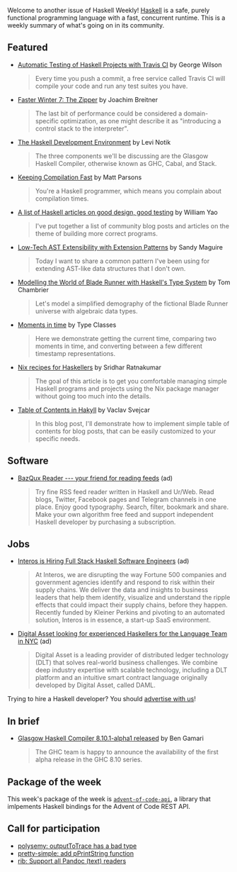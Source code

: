 Welcome to another issue of Haskell Weekly!
[Haskell](https://www.haskell.org) is a safe, purely functional programming language with a fast, concurrent runtime.
This is a weekly summary of what's going on in its community.

## Featured

- [Automatic Testing of Haskell Projects with Travis CI](https://blog.qfpl.io/posts/testing-with-travis/index.html) by George Wilson
  > Every time you push a commit, a free service called Travis CI will compile your code and run any test suites you have.

- [Faster Winter 7: The Zipper](https://www.joachim-breitner.de/blog/765-Faster_Winter_7__The_Zipper) by Joachim Breitner
  > The last bit of performance could be considered a domain-specific optimization, as one might describe it as "introducing a control stack to the interpreter".

- [The Haskell Development Environment](https://medium.com/@levinotik/the-haskell-development-environment-bee148bbf72a) by Levi Notik
  > The three components we'll be discussing are the Glasgow Haskell Compiler, otherwise known as GHC, Cabal, and Stack.

- [Keeping Compilation Fast](https://www.parsonsmatt.org/2019/11/27/keeping_compilation_fast.html) by Matt Parsons
  > You're a Haskell programmer, which means you complain about compilation times.

- [A list of Haskell articles on good design, good testing](https://williamyaoh.com/posts/2019-11-24-design-and-testing-articles.html) by William Yao
  > I've put together a list of community blog posts and articles on the theme of building more correct programs.

- [Low-Tech AST Extensibility with Extension Patterns](https://reasonablypolymorphic.com/blog/extension-patterns/index.html) by Sandy Maguire
  > Today I want to share a common pattern I've been using for extending AST-like data structures that I don't own.

- [Modelling the World of Blade Runner with Haskell's Type System](https://dev.to/therewillbecode/modelling-the-world-of-blade-runner-with-haskell-s-type-system-41af) by Tom Chambrier
  > Let's model a simplified demography of the fictional Blade Runner universe with algebraic data types.

- [Moments in time](https://typeclasses.com/phrasebook/moments-in-time) by Type Classes
  > Here we demonstrate getting the current time, comparing two moments in time, and converting between a few different timestamp representations.

- [Nix recipes for Haskellers](https://www.srid.ca/haskell-nix.html) by Sridhar Ratnakumar
  > The goal of this article is to get you comfortable managing simple Haskell programs and projects using the Nix package manager without going too much into the details.

- [Table of Contents in Hakyll](https://svejcar.dev/posts/2019/11/27/table-of-contents-in-hakyll/) by Vaclav Svejcar
  > In this blog post, I'll demonstrate how to implement simple table of contents for blog posts, that can be easily customized to your specific needs.

## Software

- [BazQux Reader --- your friend for reading feeds](https://bazqux.com/r/hwn_2019_11) (ad)
  > Try fine RSS feed reader written in Haskell and Ur/Web. Read blogs, Twitter, Facebook pages and Telegram channels in one place. Enjoy good typography. Search, filter, bookmark and share. Make your own algorithm free feed and support independent Haskell developer by purchasing a subscription.

## Jobs

- [Interos is Hiring Full Stack Haskell Software Engineers](https://www.interos.ai/careers/#haskell-software-engineer-ii) (ad)
  > At Interos, we are disrupting the way Fortune 500 companies and government agencies identify and respond to risk within their supply chains. We deliver the data and insights to business leaders that help them identify, visualize and understand the ripple effects that could impact their supply chains, before they happen. Recently funded by Kleiner Perkins and pivoting to an automated solution, Interos is in essence, a start-up SaaS environment.

- [Digital Asset looking for experienced Haskellers for the Language Team in NYC](https://digitalasset.com/careerone/?job_id=978901&job_title=language-engineer) (ad)
  > Digital Asset is a leading provider of distributed ledger technology (DLT) that solves real-world business challenges. We combine deep industry expertise with scalable technology, including a DLT platform and an intuitive smart contract language originally developed by Digital Asset, called DAML.

Trying to hire a Haskell developer?
You should [advertise with us](https://haskellweekly.news/advertising.html)!

## In brief

- [Glasgow Haskell Compiler 8.10.1-alpha1 released](https://mail.haskell.org/pipermail/ghc-devs/2019-November/018337.html) by Ben Gamari
  > The GHC team is happy to announce the availability of the first alpha release in the GHC 8.10 series.

## Package of the week

This week's package of the week is [`advent-of-code-api`](https://hackage.haskell.org/package/advent-of-code-api-0.2.4.2), a library that imlpements Haskell bindings for the Advent of Code REST API.

## Call for participation

-   [polysemy: outputToTrace has a bad type](https://github.com/polysemy-research/polysemy/issues/286)
-   [pretty-simple: add pPrintString function](https://github.com/cdepillabout/pretty-simple/issues/53)
-   [rib: Support all Pandoc (text) readers](https://github.com/srid/rib/issues/54)
